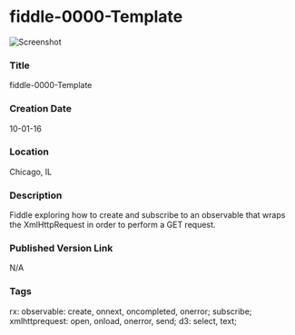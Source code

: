 fiddle-0000-Template
======

![Screenshot](screenshot.png)


### Title

fiddle-0000-Template


### Creation Date

10-01-16


### Location

Chicago, IL


### Description

Fiddle exploring how to create and subscribe to an observable that wraps the XmlHttpRequest in order to perform
a GET request.


### Published Version Link

N/A


### Tags

rx: observable: create, onnext, oncompleted, onerror; subscribe;
xmlhttprequest: open, onload, onerror, send;
d3: select, text;
